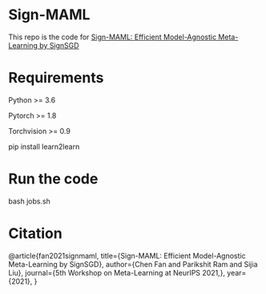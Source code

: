 # Sign-MAML
This repo is the code for [Sign-MAML: Efficient Model-Agnostic Meta-Learning by SignSGD](https://arxiv.org/abs/2109.07497)

# Requirements
Python >= 3.6

Pytorch >= 1.8

Torchvision >= 0.9

pip install learn2learn

# Run the code
bash jobs.sh

# Citation
@article{fan2021signmaml,
      title={Sign-MAML: Efficient Model-Agnostic Meta-Learning by SignSGD}, 
      author={Chen Fan and Parikshit Ram and Sijia Liu},
      journal={5th Workshop on Meta-Learning at NeurIPS 2021,},
      year={2021},
}
